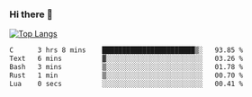 ### Hi there 👋

<!--
**3Xpl0it3r/3Xpl0it3r** is a ✨ _special_ ✨ repository because its `README.md` (this file) appears on your GitHub profile.

Here are some ideas to get you started:

- 🔭 I’m currently working on ...
- 🌱 I’m currently learning ...
- 👯 I’m looking to collaborate on ...
- 🤔 I’m looking for help with ...
- 💬 Ask me about ...
- 📫 How to reach me: ...
- 😄 Pronouns: ...
- ⚡ Fun fact: ...
-->


[![Top Langs](https://github-readme-stats.vercel.app/api/top-langs/?username=3Xpl0it3r&layout=compact)](https://github.com/3Xpl0it3r/3Xpl0it3r)

<!--START_SECTION:waka-->

```txt
C      3 hrs 8 mins    ███████████████████████▒░   93.85 %
Text   6 mins          ▓░░░░░░░░░░░░░░░░░░░░░░░░   03.26 %
Bash   3 mins          ▒░░░░░░░░░░░░░░░░░░░░░░░░   01.78 %
Rust   1 min           ▒░░░░░░░░░░░░░░░░░░░░░░░░   00.70 %
Lua    0 secs          ░░░░░░░░░░░░░░░░░░░░░░░░░   00.41 %
```

<!--END_SECTION:waka-->
